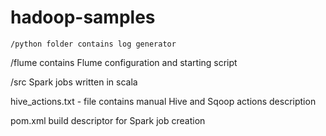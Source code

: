# hadoop-samples

 	/python folder contains log generator
  
  /flume contains Flume configuration and starting script
  
  /src Spark jobs written in scala
  
  hive_actions.txt - file contains manual Hive and Sqoop actions description
  
  pom.xml build descriptor for Spark job creation 
